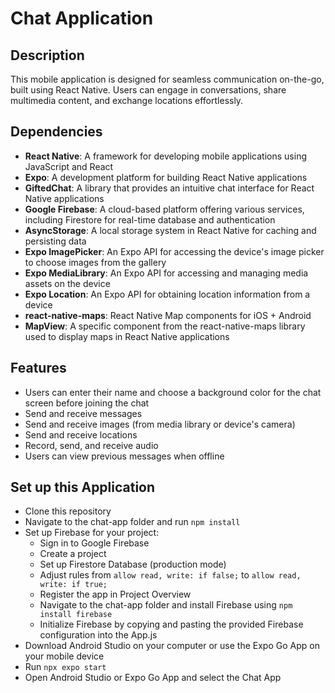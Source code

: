 # Chat Application

## Description
This mobile application is designed for seamless communication on-the-go, built using React Native. Users can engage in conversations, share multimedia content, and exchange locations effortlessly.

## Dependencies 
* **React Native**: A framework for developing mobile applications using JavaScript and React
* **Expo**: A development platform for building React Native applications
* **GiftedChat**: A library that provides an intuitive chat interface for React Native applications
* **Google Firebase**: A cloud-based platform offering various services, including Firestore for real-time database and authentication
* **AsyncStorage**: A local storage system in React Native for caching and persisting data
* **Expo ImagePicker**: An Expo API for accessing the device's image picker to choose images from the gallery
* **Expo MediaLibrary**: An Expo API for accessing and managing media assets on the device
* **Expo Location**: An Expo API for obtaining location information from a device
* **react-native-maps**: React Native Map components for iOS + Android
* **MapView**: A specific component from the react-native-maps library used to display maps in React Native applications

## Features
* Users can enter their name and choose a background color for the chat screen before joining the chat
* Send and receive messages
* Send and receive images (from media library or device's camera)
* Send and receive locations
* Record, send, and receive audio
* Users can view previous messages when offline

## Set up this Application
* Clone this repository
* Navigate to the chat-app folder and run `npm install`
* Set up Firebase for your project:
    - Sign in to Google Firebase
    - Create a project
    - Set up Firestore Database (production mode)
    - Adjust rules from `allow read, write: if false;` to `allow read, write: if true;`
    - Register the app in Project Overview
    - Navigate to the chat-app folder and install Firebase using `npm install firebase`
    - Initialize Firebase by copying and pasting the provided Firebase configuration into the App.js
* Download Android Studio on your computer or use the Expo Go App on your mobile device
* Run `npx expo start`
* Open Android Studio or Expo Go App and select the Chat App

<!-- To re-deploy, run: npx expo start -->